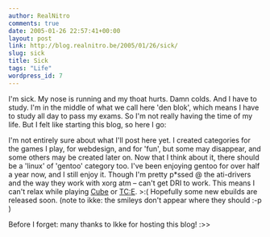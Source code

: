 ```yaml
---
author: RealNitro
comments: true
date: 2005-01-26 22:57:41+00:00
layout: post
link: http://blog.realnitro.be/2005/01/26/sick/
slug: sick
title: Sick
tags: "Life"
wordpress_id: 7
---
```


I'm sick. My nose is running and my thoat hurts. Damn colds. And I have to study. I'm in the middle of what we call here 'den blok', which means I have to study all day to pass my exams. So I'm not really having the time of my life. But I felt like starting this blog, so here I go:

I'm not entirely sure about what I'll post here yet. I created categories for the games I play, for webdesign, and for 'fun', but some may disappear, and some others may be created later on. Now that I think about it, there should be a 'linux' of 'gentoo' category too. I've been enjoying gentoo for over half a year now, and I still enjoy it. Though I'm pretty p*ssed @ the ati-drivers and the way they work with xorg atm – can't get DRI to work. This means I can't relax while playing [Cube](http://www.cubeengine.com/) or [TC:E](http://www.truecombat.com/intro.php). >:( Hopefully some new ebuilds are released soon. (note to ikke: the smileys don't appear where they should :-p )

Before I forget: many thanks to Ikke for hosting this blog! :>>
